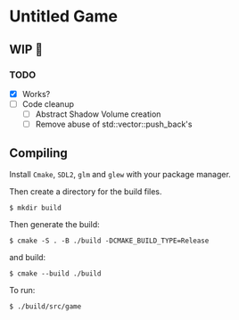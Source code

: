 # Untitled Game
## WIP 

### TODO
 - [x] Works?
 - [ ] Code cleanup
   - [ ] Abstract Shadow Volume creation
   - [ ] Remove abuse of std::vector::push_back's

## Compiling
Install `Cmake`, `SDL2`, `glm` and `glew` with your package manager.

Then create a directory for the build files.

    $ mkdir build

Then generate the build:

    $ cmake -S . -B ./build -DCMAKE_BUILD_TYPE=Release

and build:

    $ cmake --build ./build

To run:

    $ ./build/src/game

